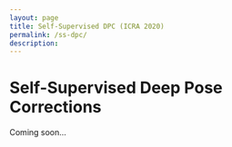 ```yaml
---
layout: page
title: Self-Supervised DPC (ICRA 2020)
permalink: /ss-dpc/
description: 
---
```


# Self-Supervised Deep Pose Corrections

Coming soon...